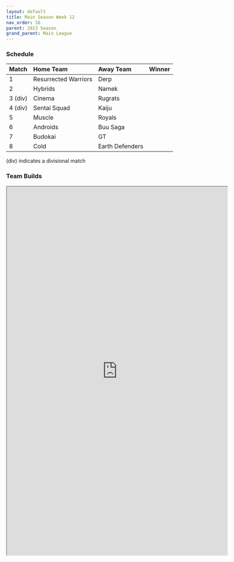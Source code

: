 ```yaml
---
layout: default
title: Main Season Week 12
nav_order: 16
parent: 2023 Season
grand_parent: Main League
---
```

### Schedule

| Match   | Home Team            | Away Team       | Winner |
|:--------|:---------------------|:----------------|:-------|
| 1       | Resurrected Warriors | Derp            |        |
| 2       | Hybrids              | Namek           |        |
| 3 (div) | Cinema               | Rugrats         |        |
| 4 (div) | Sentai Squad         | Kaiju           |        |
| 5       | Muscle               | Royals          |        |
| 6       | Androids             | Buu Saga        |        |
| 7       | Budokai              | GT              |        |
| 8       | Cold                 | Earth Defenders |        |


(div) indicates a divisional match

### Team Builds

<iframe width=600 height=1000 scrolling="yes" src="https://docs.google.com/document/d/e/2PACX-1vRzs1Z_vnboJUKzUlL9XjrsSwTytW3X7SiPM3btRMPtz4Cm7Snjp4p9XhGtaHhhOK5zXIjaHa2G4kxS/pub?embedded=true"></iframe>